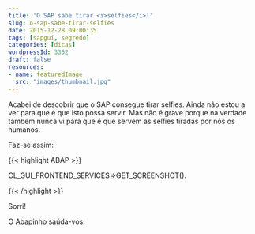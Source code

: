 ```yaml
---
title: 'O SAP sabe tirar <i>selfies</i>!'
slug: o-sap-sabe-tirar-selfies
date: 2015-12-28 09:00:35
tags: [sapgui, segredo]
categories: [dicas]
wordpressId: 3352
draft: false
resources:
- name: featuredImage
  src: "images/thumbnail.jpg"
---
```

Acabei de descobrir que o SAP consegue tirar selfies. Ainda não estou a ver para que é que isto possa servir. Mas não é grave porque na verdade também nunca vi para que é que servem as selfies tiradas por nós os humanos.

Faz-se assim:

<!--more-->


{{< highlight ABAP >}}

CL_GUI_FRONTEND_SERVICES=>GET_SCREENSHOT().

{{< /highlight >}}

Sorri!

O Abapinho saúda-vos.
